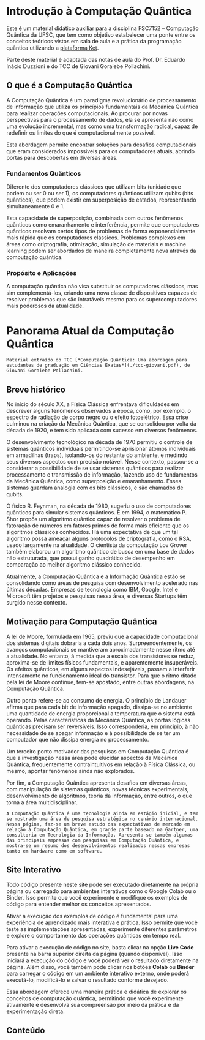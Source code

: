 # Introdução à Computação Quântica

Este é um material didático auxiliar para a disciplina FSC7152 – Computação Quântica da UFSC, que tem como objetivo estabelecer uma ponte entre os conceitos teóricos vistos em sala de aula e a prática da programação quântica utilizando a [plataforma Ket](https://quantumket.org).

Parte deste material é adaptada das notas de aula do Prof. Dr. Eduardo Inácio Duzzioni e do TCC de Giovani Goraiebe Pollachini.

## O que é a Computação Quântica

A Computação Quântica é um paradigma revolucionário de processamento de informação que utiliza os princípios fundamentais da Mecânica Quântica para realizar operações computacionais. Ao procurar por novas perspectivas para o processamento de dados, ela se apresenta não como uma evolução incremental, mas como uma transformação radical, capaz de redefinir os limites do que é computacionalmente possível.

Esta abordagem permite encontrar soluções para desafios computacionais que eram considerados impossíveis para os computadores atuais, abrindo portas para descobertas em diversas áreas.

### Fundamentos Quânticos

Diferente dos computadores clássicos que utilizam bits (unidade que podem ou ser 0 ou ser 1), os computadores quânticos utilizam qubits (bits quânticos), que podem existir em superposição de estados, representando simultaneamente 0 e 1. 

Esta capacidade de superposição, combinada com outros fenômenos quânticos como emaranhamento e interferência, permite que computadores quânticos resolvam certos tipos de problemas de forma exponencialmente mais rápida que os computadores clássicos. Problemas complexos em áreas como criptografia, otimização, simulação de materiais e machine learning podem ser abordados de maneira completamente nova através da computação quântica.

### Propósito e Aplicações

A computação quântica não visa substituir os computadores clássicos, mas sim complementá-los, criando uma nova classe de dispositivos capazes de resolver problemas que são intratáveis mesmo para os supercomputadores mais poderosos da atualidade.

# Panorama Atual da Computação Quântica

```{note}
Material extraído do TCC [*Computação Quântica: Uma abordagem para estudantes de graduação em Ciências Exatas*](./tcc-giovani.pdf), de Giovani Goraiebe Pollachini.
```

## Breve histórico 

No início do século XX, a Física Clássica enfrentava dificuldades em descrever alguns fenômenos observados à época, como, por exemplo, o espectro de radiação de corpo negro ou o efeito fotoelétrico. Essa crise culminou na criação da Mecânica Quântica, que se consolidou por volta da década de 1920, e tem sido aplicada com sucesso em diversos fenômenos.

O desenvolvimento tecnológico na década de 1970 permitiu o controle de sistemas quânticos individuais permitindo-se aprisionar átomos individuais em armadilhas (traps), isolando-os do restante do ambiente, e medindo seus diversos aspectos com precisão notável. Nesse contexto, passou-se a considerar a possibilidade de se usar sistemas quânticos para realizar processamento e transmissão de informação, fazendo uso de fundamentos da Mecânica Quântica, como superposição e emaranhamento. Esses sistemas guardam analogia com os bits clássicos, e são chamados de qubits.

O físico R. Feynman, na década de 1980, sugeriu o uso de computadores quânticos para simular sistemas quânticos. E em 1994, o matemático P. Shor propôs um algoritmo quântico capaz de resolver o problema de fatoração de números em fatores primos de forma mais eficiente que os algoritmos clássicos conhecidos. Há uma expectativa de que um tal algoritmo possa ameaçar alguns protocolos de criptografia, como o RSA, usado largamente na atualidade. O cientista da computação Lov Grover também elaborou um algoritmo quântico de busca em uma base de dados não estruturada, que possui ganho quadrático de desempenho em comparação ao melhor algoritmo clássico conhecido.

 Atualmente, a Computação Quântica e a Informação Quântica estão se consolidando como áreas de pesquisa com desenvolvimento acelerado nas últimas décadas. Empresas de tecnologia como IBM, Google, Intel e Microsoft têm projetos e pesquisas nessa área, e diversas Startups têm surgido nesse contexto. 

## Motivação para Computação Quântica

A lei de Moore, formulada em 1965, previu que a capacidade computacional dos sistemas digitais dobraria a cada dois
anos. Surpreendentemente, os avanços computacionais se mantiveram aproximadamente nesse ritmo até a atualidade. No entanto, à medida que a escala dos transistores se reduz, aproxima-se de limites físicos fundamentais, e aparentemente insuperáveis. Os efeitos quânticos, em alguns aspectos indesejáveis,
passam a interferir intensamente no funcionamento ideal do transistor. Para que o ritmo ditado pela lei de Moore continue, tem-se
apostado, entre outras abordagens, na Computação Quântica.

Outro ponto refere-se ao consumo de energia. O princípio
de Landauer afirma que para cada bit de informação apagado,
dissipa-se no ambiente uma quantidade de energia proporcional a temperatura que o sistema está operando. Pelas características da Mecânica Quântica, as portas
lógicas quânticas precisam ser reversíveis. Isso corresponderia,
em princípio, à não necessidade de se apagar informação e à
possibilidade de se ter um computador que não dissipa energia
no processamento.

Um terceiro ponto motivador das pesquisas em Computação Quântica é que a investigação nessa área pode elucidar aspectos da Mecânica Quântica, frequentemente contraintuitivos
em relação à Física Clássica, ou mesmo, apontar fenômenos
ainda não explorados.

Por fim, a Computação Quântica apresenta desafios em
diversas áreas, com manipulação de sistemas quânticos, novas
técnicas experimentais, desenvolvimento de algoritmos, teoria da
informação, entre outros, o que torna a área multidisciplinar.

```{note}
A Computação Quântica é uma tecnologia ainda em estágio inicial, e tem se mostrado uma área de pesquisa estratégica no cenário internacional. 
Nessa página, faz-se um breve estudo das expectativas de mercado em relação à Computação Quântica, em grande parte baseado na Gartner, uma consultoria em Tecnologia da Informação. Apresenta-se também algumas das principais empresas com pesquisas em Computação Quântica, e mostra-se um resumo dos desenvolvimentos realizados nessas empresas tanto em hardware como em software.
```

## Site Interativo

Todo código presente neste site pode ser executado diretamente na própria página ou carregado para ambientes interativos como o Google Colab ou o Binder. Isso permite que você experimente e modifique os exemplos de código para entender melhor os conceitos apresentados.

Ativar a execução dos exemplos de código é fundamental para uma experiência de aprendizado mais interativa e prática. Isso permite que você teste as implementações apresentadas, experimente diferentes parâmetros e explore o comportamento das operações quânticas em tempo real.

Para ativar a execução de código no site, basta clicar na opção <i class="fas fa-rocket"></i> **Live Code** presente na barra superior direita da página (quando disponível). Isso iniciará a execução do código e você poderá ver o resultado diretamente na página. Além disso, você também pode clicar nos botões <i class="fas fa-rocket"></i> **Colab** ou <i class="fas fa-rocket"></i> **Binder** para carregar o código em um ambiente interativo externo, onde poderá executá-lo, modificá-lo e salvar o resultado conforme desejado.

Essa abordagem oferece uma maneira prática e didática de explorar os conceitos de computação quântica, permitindo que você experimente ativamente e desenvolva sua compreensão por meio da prática e da experimentação direta.

## Conteúdo

```{tableofcontents}
```
